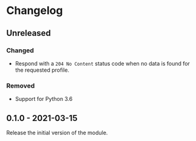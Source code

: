 # Changelog

## Unreleased

### Changed

- Respond with a `204 No Content` status code when no data is found for the requested profile.

### Removed

- Support for Python 3.6

## 0.1.0 - 2021-03-15

Release the initial version of the module.
